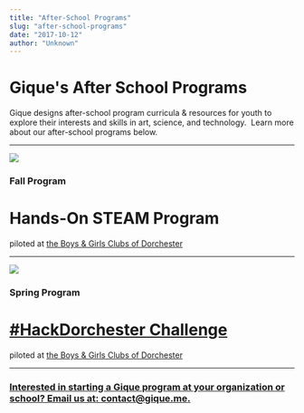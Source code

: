 ```yaml
---
title: "After-School Programs"
slug: "after-school-programs"
date: "2017-10-12"
author: "Unknown"
---
```


# Gique's After School Programs

Gique designs after-school program curricula & resources for youth to explore their interests and skills in art, science, and technology.  Learn more about our after-school programs below.

* * *

[![](https://images.squarespace-cdn.com/content/v1/525f99bee4b09c141b6f8b0c/1451945245505-291S8NE7ZPU8WTN70M23/image-asset.jpeg?format=original)](http://gique.me/hands-on-steam-2015)

### Fall Program

# **Hands-On STEAM Program**

piloted at [the Boys & Girls Clubs of Dorchester](http://gique.me/hands-on-steam-2015)

* * *

[![](https://images.squarespace-cdn.com/content/v1/525f99bee4b09c141b6f8b0c/1452355233826-6NOLGMSRV3DFYH590Q9N/image-asset.jpeg?format=original)](http://gique.me/hack-dorchester-2016)

### Spring Program

# **[#HackDorchester Challenge](http://gique.me/hack-dorchester-2016)**

piloted at [the Boys & Girls Clubs of Dorchester](http://gique.me/hack-dorchester-2016)

* * *

### [Interested in starting a Gique program at your organization or school? Email us at: contact@gique.me.](mailto:contact@gique.me)